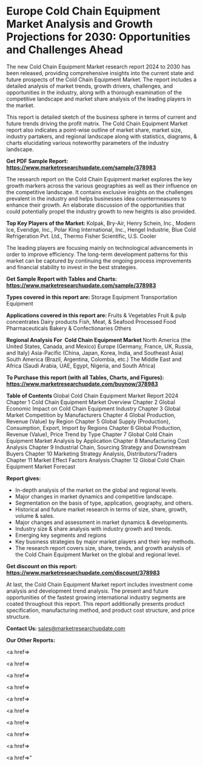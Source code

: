 # Europe Cold Chain Equipment Market Analysis and Growth Projections for 2030: Opportunities and Challenges Ahead

The new Cold Chain Equipment Market research report 2024 to 2030 has been released, providing comprehensive insights into the current state and future prospects of the Cold Chain Equipment Market. The report includes a detailed analysis of market trends, growth drivers, challenges, and opportunities in the industry, along with a thorough examination of the competitive landscape and market share analysis of the leading players in the market.

This report is detailed sketch of the business sphere in terms of current and future trends driving the profit matrix. The Cold Chain Equipment Market report also indicates a point-wise outline of market share, market size, industry partakers, and regional landscape along with statistics, diagrams, &amp; charts elucidating various noteworthy parameters of the industry landscape.

<strong><b>Get PDF Sample Report: <a href=https://www.marketresearchupdate.com/sample/378983>https://www.marketresearchupdate.com/sample/378983</a></b></strong>

The research report on the Cold Chain Equipment market explores the key growth markers across the various geographies as well as their influence on the competitive landscape. It contains exclusive insights on the challenges prevalent in the industry and helps businesses idea countermeasures to enhance their growth. An elaborate discussion of the opportunities that could potentially propel the industry growth to new heights is also provided.

<strong><b>Top Key Players of the Market:
</b></strong>Kolpak, Bry-Air, Henry Schein, Inc., Modern Ice, Everidge, Inc., Polar King International, Inc., Hengel Industrie, Blue Cold Refrigeration Pvt. Ltd., Thermo Fisher Scientific, U.S. Cooler<strong><b>
</b></strong>

The leading players are focusing mainly on technological advancements in order to improve efficiency. The long-term development patterns for this market can be captured by continuing the ongoing process improvements and financial stability to invest in the best strategies.

<strong><b>Get Sample Report with Tables and Charts: <a href=https://www.marketresearchupdate.com/sample/378983>https://www.marketresearchupdate.com/sample/378983</a></b></strong>

<strong><b>Types covered in this report are:
</b></strong>Storage Equipment
Transportation Equipment<strong><b>
</b></strong>

<strong><b>Applications covered in this report are:
</b></strong>Fruits & Vegetables
Fruit & pulp concentrates
Dairy products
Fish, Meat, & Seafood
Processed Food
Pharmaceuticals
Bakery & Confectionaries
Others<strong><b>
</b></strong>

<strong><b>Regional Analysis For  Cold Chain Equipment Market</b></strong><strong><b>
</b></strong>North America (the United States, Canada, and Mexico)
Europe (Germany, France, UK, Russia, and Italy)
Asia-Pacific (China, Japan, Korea, India, and Southeast Asia)
South America (Brazil, Argentina, Colombia, etc.)
The Middle East and Africa (Saudi Arabia, UAE, Egypt, Nigeria, and South Africa)

<strong><b>To Purchase this report (with all Tables, Charts, and Figures): <a href=https://www.marketresearchupdate.com/buynow/378983>https://www.marketresearchupdate.com/buynow/378983</a></b></strong>

<strong><b>Table of Contents</b></strong><strong><b>
</b></strong>Global Cold Chain Equipment Market Report 2024
Chapter 1 Cold Chain Equipment Market Overview
Chapter 2 Global Economic Impact on Cold Chain Equipment Industry
Chapter 3 Global Market Competition by Manufacturers
Chapter 4 Global Production, Revenue (Value) by Region
Chapter 5 Global Supply (Production), Consumption, Export, Import by Regions
Chapter 6 Global Production, Revenue (Value), Price Trend by Type
Chapter 7 Global Cold Chain Equipment Market Analysis by Application
Chapter 8 Manufacturing Cost Analysis
Chapter 9 Industrial Chain, Sourcing Strategy and Downstream Buyers
Chapter 10 Marketing Strategy Analysis, Distributors/Traders
Chapter 11 Market Effect Factors Analysis
Chapter 12 Global Cold Chain Equipment Market Forecast

<strong><b>Report gives:</b></strong>

- In-depth analysis of the market on the global and regional levels.
- Major changes in market dynamics and competitive landscape.
- Segmentation on the basis of type, application, geography, and others.
- Historical and future market research in terms of size, share, growth, volume &amp; sales.
- Major changes and assessment in market dynamics &amp; developments.
- Industry size &amp; share analysis with industry growth and trends.
- Emerging key segments and regions
- Key business strategies by major market players and their key methods.
- The research report covers size, share, trends, and growth analysis of the Cold Chain Equipment Market on the global and regional level.

<strong><b>Get discount on this report: <a href=https://www.marketresearchupdate.com/discount/378983>https://www.marketresearchupdate.com/discount/378983</a></b></strong>

At last, the Cold Chain Equipment Market report includes investment come analysis and development trend analysis. The present and future opportunities of the fastest growing international industry segments are coated throughout this report. This report additionally presents product specification, manufacturing method, and product cost structure, and price structure.

<strong><b>Contact Us:
</b></strong>sales@marketresearchupdate.com

<strong>Our Other Reports:</strong>

<a href=></a>

<a href=></a>

<a href=></a>

<a href=></a>

<a href=></a>

<a href=></a>

<a href=></a>

<a href=></a>

<a href=></a>

<a href=></a>"
